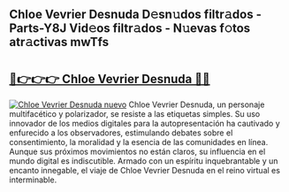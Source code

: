 ## Chloe Vevrier Desnuda D𝚎sn𝚞dos filtr𝚊dos - Parts-Y8J Vid𝚎os filtr𝚊dos - N𝚞evas f𝚘tos atr𝚊ctivas mwTfs

# <h2><a href="http://mb4tpu.tromn.icu/?c=Chloe+Vevrier+Desnuda">🔗👉👉👉 Chloe Vevrier Desnuda 🔗🔗</a></h2>

[![Chloe Vevrier Desnuda nuevo](https://i.imgur.com/pEAQMta.gif)](http://mb4tpu.tromn.icu/?c=Chloe+Vevrier+Desnuda)
Chloe Vevrier Desnuda, un personaje multifacético y polarizador, se resiste a las etiquetas simples. Su uso innovador de los medios digitales para la autopresentación ha cautivado y enfurecido a los observadores, estimulando debates sobre el consentimiento, la moralidad y la esencia de las comunidades en línea. Aunque sus próximos movimientos no están claros, su influencia en el mundo digital es indiscutible. Armado con un espíritu inquebrantable y un encanto innegable, el viaje de Chloe Vevrier Desnuda en el reino virtual es interminable.
